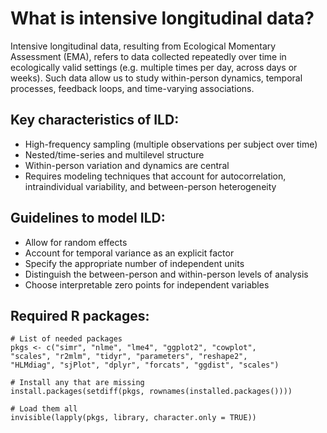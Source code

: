 # What is intensive longitudinal data?  
Intensive longitudinal data, resulting from Ecological Momentary Assessment (EMA), refers to data collected repeatedly over time in ecologically valid settings (e.g. multiple times per day, across days or weeks). Such data allow us to study within-person dynamics, temporal processes, feedback loops, and time-varying associations.
  
## Key characteristics of ILD:
- High-frequency sampling (multiple observations per subject over time)
- Nested/time-series and multilevel structure
- Within-person variation and dynamics are central
- Requires modeling techniques that account for autocorrelation, intraindividual variability, and between-person heterogeneity
  
## Guidelines to model ILD:
- Allow for random effects
- Account for temporal variance as an explicit factor 
- Specify the appropriate number of independent units
- Distinguish the between-person and within-person levels of analysis
- Choose interpretable zero points for independent variables


## Required R packages:
```
# List of needed packages
pkgs <- c("simr", "nlme", "lme4", "ggplot2", "cowplot",
"scales", "r2mlm", "tidyr", "parameters", "reshape2",
"HLMdiag", "sjPlot", "dplyr", "forcats", "ggdist", "scales")

# Install any that are missing
install.packages(setdiff(pkgs, rownames(installed.packages())))

# Load them all
invisible(lapply(pkgs, library, character.only = TRUE))
```
